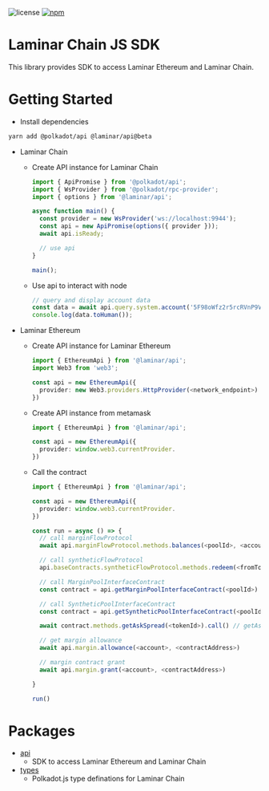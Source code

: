 ![license](https://img.shields.io/badge/License-Apache%202.0-blue?logo=apache&style=flat-square)
[![npm](https://img.shields.io/npm/v/@laminar/api?logo=npm&style=flat-square)](https://www.npmjs.com/package/@laminar/api)

# Laminar Chain JS SDK

This library provides SDK to access Laminar Ethereum and Laminar Chain.

# Getting Started

- Install dependencies

```bash
yarn add @polkadot/api @laminar/api@beta
```

- Laminar Chain

  - Create API instance for Laminar Chain

    ```ts
    import { ApiPromise } from '@polkadot/api';
    import { WsProvider } from '@polkadot/rpc-provider';
    import { options } from '@laminar/api';

    async function main() {
      const provider = new WsProvider('ws://localhost:9944');
      const api = new ApiPromise(options({ provider }));
      await api.isReady;

      // use api
    }

    main();
    ```

  - Use api to interact with node

    ```ts
    // query and display account data
    const data = await api.query.system.account('5F98oWfz2r5rcRVnP9VCndg33DAAsky3iuoBSpaPUbgN9AJn');
    console.log(data.toHuman());
    ```

- Laminar Ethereum

  - Create API instance for Laminar Ethereum

    ```ts
    import { EthereumApi } from '@laminar/api';
    import Web3 from 'web3';

    const api = new EthereumApi({
      provider: new Web3.providers.HttpProvider(<network_endpoint>)
    })
    ```

  - Create API instance from metamask

    ```ts
    import { EthereumApi } from '@laminar/api';

    const api = new EthereumApi({
      provider: window.web3.currentProvider.
    })
    ```

  - Call the contract

    ```ts
    import { EthereumApi } from '@laminar/api';

    const api = new EthereumApi({
      provider: window.web3.currentProvider.
    })

    const run = async () => {
      // call marginFlowProtocol
      await api.marginFlowProtocol.methods.balances(<poolId>, <account>).call() // balance

      // call syntheticFlowProtocol
      api.baseContracts.syntheticFlowProtocol.methods.redeem(<fromToken>, <poolId>, <amount>).send(<sendOption>) // redeem

      // call MarginPoolInterfaceContract
      const contract = api.getMarginPoolInterfaceContract(<poolId>)

      // call SyntheticPoolInterfaceContract
      const contract = api.getSyntheticPoolInterfaceContract(<poolId>)

      await contract.methods.getAskSpread(<tokenId>).call() // getAskSpread

      // get margin allowance
      await api.margin.allowance(<account>, <contractAddress>)

      // margin contract grant
      await api.margin.grant(<account>, <contractAddress>)

    }

    run()
    ```

# Packages

- [api](./packages/api)
  - SDK to access Laminar Ethereum and Laminar Chain
- [types](./packages/types)
  - Polkadot.js type definations for Laminar Chain
